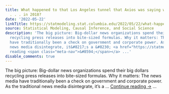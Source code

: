 ```yaml
---
title: What happened to that Los Angeles tunnel that Axios was saying was coming “soon”
  . . . in 2018?
date: '2022-05-22'
linkTitle: https://statmodeling.stat.columbia.edu/2022/05/22/what-happen-to-that-los-angeles-tunnel-that-axios-was-saying-was-coming-soon-in-2018/
source: Statistical Modeling, Causal Inference, and Social Science
description: 'The big picture: Big-dollar news organizations spend their big dollars
  recycling press releases into bite-sized formulas. Why it matters: The news media
  have traditionally been a check on government and corporate power. As the traditional
  news media disintegrate, it&#8217;s a &#8230; <a href="https://statmodeling.stat.columbia.edu/2022/05/22/what-happen-to-that-los-angeles-tunnel-that-axios-was-saying-was-coming-soon-in-2018/">Continue
  reading <span class="meta-nav">&#8594;</span></a> ...'
disable_comments: true
---
```

The big picture: Big-dollar news organizations spend their big dollars recycling press releases into bite-sized formulas. Why it matters: The news media have traditionally been a check on government and corporate power. As the traditional news media disintegrate, it&#8217;s a &#8230; <a href="https://statmodeling.stat.columbia.edu/2022/05/22/what-happen-to-that-los-angeles-tunnel-that-axios-was-saying-was-coming-soon-in-2018/">Continue reading <span class="meta-nav">&#8594;</span></a> ...